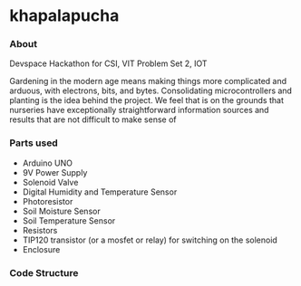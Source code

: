 # khapalapucha

### About

Devspace Hackathon for CSI, VIT
Problem Set 2, IOT

Gardening in the modern age means making things more complicated and arduous, with electrons, bits, and bytes. 
Consolidating microcontrollers and planting is the idea behind the project. We feel that is on the grounds that nurseries have exceptionally straightforward information sources and results that are not difficult to make sense of

### Parts used

- Arduino UNO
- 9V Power Supply
- Solenoid Valve
- Digital Humidity and Temperature Sensor
- Photoresistor
- Soil Moisture Sensor
- Soil Temperature Sensor
- Resistors
- TIP120 transistor (or a mosfet or relay) for switching on the solenoid
- Enclosure

### Code Structure
